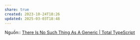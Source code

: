 ```yaml
---
share: true
created: 2023-10-24T18:26
updated: 2025-03-03T18:48
---
```

Nguồn:: [There Is No Such Thing As A Generic | Total TypeScript](https://www.totaltypescript.com/no-such-thing-as-a-generic)
